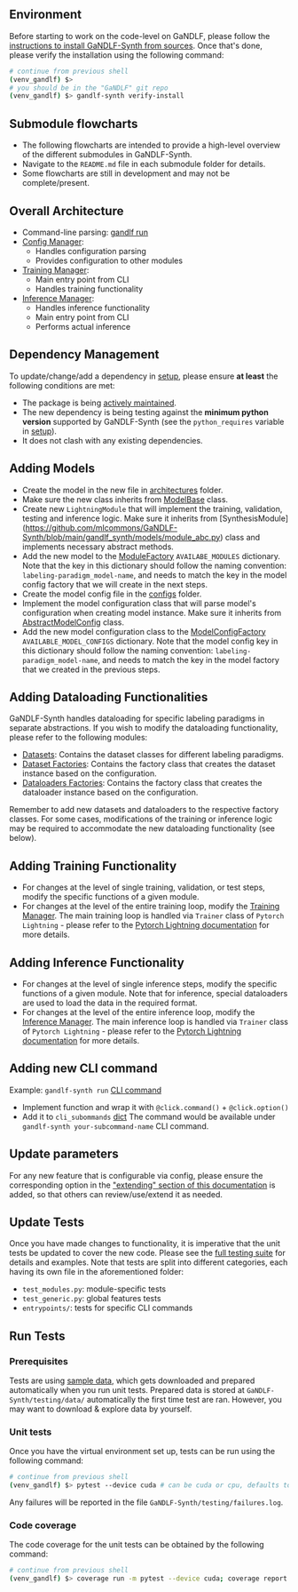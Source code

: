 ## Environment

Before starting to work on the code-level on GaNDLF, please follow the [instructions to install GaNDLF-Synth from sources](./setup.md). Once that's done, please verify the installation using the following command:

```bash
# continue from previous shell
(venv_gandlf) $> 
# you should be in the "GaNDLF" git repo
(venv_gandlf) $> gandlf-synth verify-install
```


## Submodule flowcharts

- The following flowcharts are intended to provide a high-level overview of the different submodules in GaNDLF-Synth. 
- Navigate to the `README.md` file in each submodule folder for details.
- Some flowcharts are still in development and may not be complete/present.

## Overall Architecture

- Command-line parsing: [gandlf run](https://github.com/mlcommons/GaNDLF-Synth/blob/main/gandlf_synth/entrypoints/run.py)
- [Config Manager](https://github.com/mlcommons/GaNDLF-Synth/blob/main/gandlf_synth/config_manager.py): 
    - Handles configuration parsing
    - Provides configuration to other modules
- [Training Manager](https://github.com/mlcommons/GaNDLF-Synth/blob/main/gandlf_synth/training_manager.py): 
    - Main entry point from CLI
    - Handles training functionality
- [Inference Manager](https://github.com/mlcommons/GaNDLF-Synth/blob/main/gandlf_synth/inference_manager.py): 
    - Handles inference functionality 
    - Main entry point from CLI
    - Performs actual inference 


## Dependency Management

To update/change/add a dependency in [setup](https://github.com/mlcommons/GaNDLF-Synth/blob/main/setup.py), please ensure **at least** the following conditions are met:

- The package is being [actively maintained](https://opensource.com/life/14/1/evaluate-sustainability-open-source-project).
- The new dependency is being testing against the **minimum python version** supported by GaNDLF-Synth (see the `python_requires` variable in [setup](https://github.com/mlcommons/GaNDLF-Synth/blob/main/setup.py)).
- It does not clash with any existing dependencies.

## Adding Models

- Create the model in the new file in [architectures](https://github.com/mlcommons/GaNDLF-Synth/blob/main/gandlf_synth/models/architectures) folder.
- Make sure the new class inherits from [ModelBase](https://github.com/mlcommons/GaNDLF-Synth/blob/main/gandlf_synth/models/architectures/base_model.py) class.
- Create new `LightningModule` that will implement the training, validation, testing and inference logic. Make sure it inherits from [SynthesisModule] (https://github.com/mlcommons/GaNDLF-Synth/blob/main/gandlf_synth/models/module_abc.py) class and implements necessary abstract methods.
- Add the new model to the [ModuleFactory](https://github.com/mlcommons/GaNDLF-Synth/blob/main/gandlf_synth/models/module_factory.py) `AVAILABE_MODULES` dictionary. Note that the key in this dictionary should follow the naming convention: `labeling-paradigm_model-name`, and needs to match the key in the model config factory that we will create in the next steps.
- Create the model config file in the [configs](https://github.com/mlcommons/GaNDLF-Synth/blob/main/gandlf_synth/configs) folder.
- Implement the model configuration class that will parse model's configuration when creating model instance. Make sure it inherits from [AbstractModelConfig](https://github.com/mlcommons/GaNDLF-Synth/blob/main/gandlf_synth/configs/config_abc.py) class.
- Add the new model configuration class to the [ModelConfigFactory](https://github.com/mlcommons/GaNDLF-Synth/blob/main/gandlf_synth/configs/model_config_factory.py) `AVAILABLE_MODEL_CONFIGS` dictionary. Note that the model config key in this dictionary should follow the naming convention: `labeling-paradigm_model-name`, and needs to match the key in the model factory that we created in the previous steps.

## Adding Dataloading Functionalities

GaNDLF-Synth handles dataloading for specific labeling paradigms in separate abstractions. If you wish to modify the dataloading functionality, please refer to the following modules:

- [Datasets](https://github.com/mlcommons/GaNDLF-Synth/blob/main/gandlf_synth/data/datasets.py): Contains the dataset classes for different labeling paradigms.
- [Dataset Factories](https://github.com/mlcommons/GaNDLF-Synth/blob/main/gandlf_synth/data/datasets_factory.py): Contains the factory class that creates the dataset instance based on the configuration.
- [Dataloaders Factories](https://github.com/mlcommons/GaNDLF-Synth/blob/main/gandlf_synth/data/dataloaders_factory.py): Contains the factory class that creates the dataloader instance based on the configuration.

Remember to add new datasets and dataloaders to the respective factory classes. For some cases, modifications of the training or inference logic may be required to accommodate the new dataloading functionality (see below).

## Adding Training Functionality


- For changes at the level of single training, validation, or test steps, modify the specific functions of a given module.
- For changes at the level of the entire training loop, modify the [Training Manager](https://github.com/mlcommons/GaNDLF-Synth/blob/main/gandlf_synth/training_manager.py). The main training loop is handled via `Trainer` class of `Pytorch Lightning` - please refer to the [Pytorch Lightning documentation](https://pytorch-lightning.readthedocs.io/en/latest/common/trainer.html) for more details.


## Adding Inference Functionality

- For changes at the level of single inference steps, modify the specific functions of a given module. Note that for inference, special dataloaders are used to load the data in the required format.
- For changes at the level of the entire inference loop, modify the [Inference Manager](https://github.com/mlcommons/GaNDLF-Synth/blob/main/gandlf_synth/inference_manager.py). The main inference loop is handled via `Trainer` class of `Pytorch Lightning` - please refer to the [Pytorch Lightning documentation](https://pytorch-lightning.readthedocs.io/en/latest/common/trainer.html) for more details.

## Adding new CLI command

Example: `gandlf-synth run` [CLI command](https://github.com/mlcommons/GaNDLF-Synth/blob/main/gandlf_synth/entrypoints/construct_csv.py)
- Implement function and wrap it with `@click.command()` + `@click.option()`
- Add it to `cli_subommands` [dict](https://github.com/mlcommons/GaNDLF-Synth/blob/main/gandlf_synth/entrypoints/subcommands.py)
The command would be available under `gandlf-synth your-subcommand-name` CLI command.


## Update parameters
For any new feature that is configurable via config, please ensure the corresponding option in the ["extending" section of this documentation](./extending.md) is added, so that others can review/use/extend it as needed.

## Update Tests

Once you have made changes to functionality, it is imperative that the unit tests be updated to cover the new code. Please see the [full testing suite](https://github.com/mlcommons/GaNDLF-Synth/blob/main/gandlf_synth/testing/tests/) for details and examples. Note that tests are split into different categories, each having its own file in the aforementioned folder:
- `test_modules.py`: module-specific tests
- `test_generic.py`: global features tests
- `entrypoints/`: tests for specific CLI commands

## Run Tests

### Prerequisites

Tests are using [sample data](https://drive.google.com/uc?id=12utErBXZiO_0hspmzUlAQKlN9u-manH_), which gets downloaded and prepared automatically when you run unit tests. Prepared data is stored at `GaNDLF-Synth/testing/data/` automatically the first time test are ran. However, you may want to download & explore data by yourself.

### Unit tests

Once you have the virtual environment set up, tests can be run using the following command:

```bash
# continue from previous shell
(venv_gandlf) $> pytest --device cuda # can be cuda or cpu, defaults to cpu
```

Any failures will be reported in the file `GaNDLF-Synth/testing/failures.log`.


### Code coverage

The code coverage for the unit tests can be obtained by the following command:

```bash
# continue from previous shell
(venv_gandlf) $> coverage run -m pytest --device cuda; coverage report -m
```

